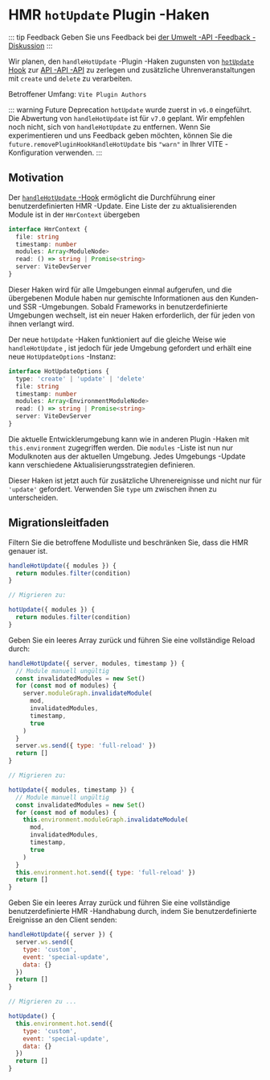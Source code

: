 # HMR `hotUpdate` Plugin -Haken

::: tip Feedback
Geben Sie uns Feedback bei [der Umwelt -API -Feedback -Diskussion](https://github.com/vitejs/vite/discussions/16358)
:::

Wir planen, den `handleHotUpdate` -Plugin -Haken zugunsten von [`hotUpdate` Hook](/de/guide/api-environment#the-hotupdate-hook) zur [API -API -API](/de/guide/api-environment.md) zu zerlegen und zusätzliche Uhrenveranstaltungen mit `create` und `delete` zu verarbeiten.

Betroffener Umfang: `Vite Plugin Authors`

::: warning Future Deprecation
`hotUpdate` wurde zuerst in `v6.0` eingeführt. Die Abwertung von `handleHotUpdate` ist für `v7.0` geplant. Wir empfehlen noch nicht, sich von `handleHotUpdate` zu entfernen. Wenn Sie experimentieren und uns Feedback geben möchten, können Sie die `future.removePluginHookHandleHotUpdate` bis `"warn"` in Ihrer VITE -Konfiguration verwenden.
:::

## Motivation

Der [`handleHotUpdate` -Hook](/de/guide/api-plugin.md#handlehotupdate) ermöglicht die Durchführung einer benutzerdefinierten HMR -Update. Eine Liste der zu aktualisierenden Module ist in der `HmrContext` übergeben

```ts
interface HmrContext {
  file: string
  timestamp: number
  modules: Array<ModuleNode>
  read: () => string | Promise<string>
  server: ViteDevServer
}
```

Dieser Haken wird für alle Umgebungen einmal aufgerufen, und die übergebenen Module haben nur gemischte Informationen aus den Kunden- und SSR -Umgebungen. Sobald Frameworks in benutzerdefinierte Umgebungen wechselt, ist ein neuer Haken erforderlich, der für jeden von ihnen verlangt wird.

Der neue `hotUpdate` -Haken funktioniert auf die gleiche Weise wie `handleHotUpdate` , ist jedoch für jede Umgebung gefordert und erhält eine neue `HotUpdateOptions` -Instanz:

```ts
interface HotUpdateOptions {
  type: 'create' | 'update' | 'delete'
  file: string
  timestamp: number
  modules: Array<EnvironmentModuleNode>
  read: () => string | Promise<string>
  server: ViteDevServer
}
```

Die aktuelle Entwicklerumgebung kann wie in anderen Plugin -Haken mit `this.environment` zugegriffen werden. Die `modules` -Liste ist nun nur Modulknoten aus der aktuellen Umgebung. Jedes Umgebungs -Update kann verschiedene Aktualisierungsstrategien definieren.

Dieser Haken ist jetzt auch für zusätzliche Uhrenereignisse und nicht nur für `'update'` gefordert. Verwenden Sie `type` um zwischen ihnen zu unterscheiden.

## Migrationsleitfaden

Filtern Sie die betroffene Modulliste und beschränken Sie, dass die HMR genauer ist.

```js
handleHotUpdate({ modules }) {
  return modules.filter(condition)
}

// Migrieren zu:

hotUpdate({ modules }) {
  return modules.filter(condition)
}
```

Geben Sie ein leeres Array zurück und führen Sie eine vollständige Reload durch:

```js
handleHotUpdate({ server, modules, timestamp }) {
  // Module manuell ungültig
  const invalidatedModules = new Set()
  for (const mod of modules) {
    server.moduleGraph.invalidateModule(
      mod,
      invalidatedModules,
      timestamp,
      true
    )
  }
  server.ws.send({ type: 'full-reload' })
  return []
}

// Migrieren zu:

hotUpdate({ modules, timestamp }) {
  // Module manuell ungültig
  const invalidatedModules = new Set()
  for (const mod of modules) {
    this.environment.moduleGraph.invalidateModule(
      mod,
      invalidatedModules,
      timestamp,
      true
    )
  }
  this.environment.hot.send({ type: 'full-reload' })
  return []
}
```

Geben Sie ein leeres Array zurück und führen Sie eine vollständige benutzerdefinierte HMR -Handhabung durch, indem Sie benutzerdefinierte Ereignisse an den Client senden:

```js
handleHotUpdate({ server }) {
  server.ws.send({
    type: 'custom',
    event: 'special-update',
    data: {}
  })
  return []
}

// Migrieren zu ...

hotUpdate() {
  this.environment.hot.send({
    type: 'custom',
    event: 'special-update',
    data: {}
  })
  return []
}
```
